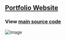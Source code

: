 ## [Portfolio Website](krishnac2.github.io)
### View [main source code](index.html)
![image](https://user-images.githubusercontent.com/110120123/220728906-f28d9759-6965-409c-ba45-ca2ca31414bf.png)
